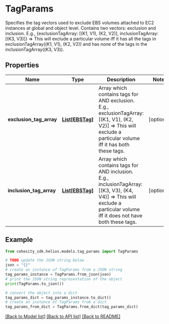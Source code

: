 # TagParams

Specifies the tag vectors used to exclude EBS volumes attached to EC2 instances at global and object level. Contains two vectors: exclusion and inclusion. E.g., {exclusionTagArray: [(K1, V1),  (K2, V2)], inclusionTagArray: [(K3, V3)]} => This will exclude a particular volume iff it has all the tags in exclusionTagArray((K1, V1),  (K2, V2)) and has none of the tags in the inclusionTagArray((K3, V3)).

## Properties

Name | Type | Description | Notes
------------ | ------------- | ------------- | -------------
**exclusion_tag_array** | [**List[EBSTag]**](EBSTag.md) | Array which contains tags for AND exclusion. E.g., exclusionTagArray: [(K1, V1),  (K2, V2)] &#x3D;&gt; This will exclude a particular volume iff it has both these tags. | [optional] 
**inclusion_tag_array** | [**List[EBSTag]**](EBSTag.md) | Array which contains tags for AND inclusion. E.g., inclusionTagArray: [(K3, V3),  (K4, V4)] &#x3D;&gt; This will exclude a particular volume iff it does not have both these tags. | [optional] 

## Example

```python
from cohesity_sdk.helios.models.tag_params import TagParams

# TODO update the JSON string below
json = "{}"
# create an instance of TagParams from a JSON string
tag_params_instance = TagParams.from_json(json)
# print the JSON string representation of the object
print(TagParams.to_json())

# convert the object into a dict
tag_params_dict = tag_params_instance.to_dict()
# create an instance of TagParams from a dict
tag_params_from_dict = TagParams.from_dict(tag_params_dict)
```
[[Back to Model list]](../README.md#documentation-for-models) [[Back to API list]](../README.md#documentation-for-api-endpoints) [[Back to README]](../README.md)



